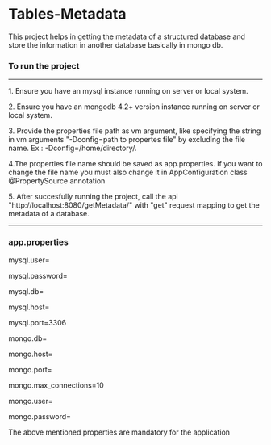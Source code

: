 # Tables-Metadata

This project helps in getting the metadata of a structured database and store the information in another database basically in mongo db.

### To run the project
<hr>
<p>1. Ensure you have an mysql instance running on server or local system. </p>
<p>2. Ensure you have an mongodb 4.2+ version instance running on server or local system. </p>
<p>3. Provide the properties file path as vm argument, like specifying the string in vm arguments "-Dconfig=path to propertes file" by excluding the file name. Ex : -Dconfig=/home/directory/.</p>
<p>4.The properties file name should be saved as app.properties. If you want to change the file name you must also change it in AppConfiguration class @PropertySource annotation</p>
<p>5. After succesfully running the project, call the api "http://localhost:8080/getMetadata/" with "get" request mapping to get the metadata of a database.
<hr>

### app.properties
<p>mysql.user= </p>
<p>mysql.password= </p>
<p>mysql.db= </p>
<p>mysql.host= </p>
<p>mysql.port=3306 </p>

<p>mongo.db= </p>
<p>mongo.host= </p>
<p>mongo.port= </p>
<p>mongo.max_connections=10 </p>
<p>mongo.user= </p>
<p>mongo.password= </p>

The above mentioned properties are mandatory for the application
